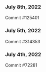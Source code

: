 ### July 8th, 2022

Commit #125401

### July 5th, 2022

Commit #314353


### July 4th, 2022

Commit #72281
